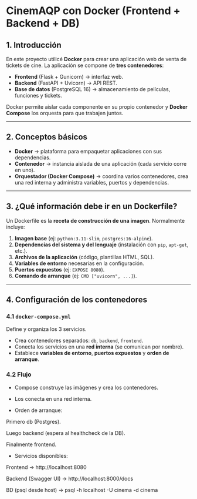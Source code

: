 # CinemAQP con Docker (Frontend + Backend + DB)

## 1. Introducción
En este proyecto utilicé **Docker** para crear una aplicación web de venta de tickets de cine. 
La aplicación se compone de **tres contenedores**:
- **Frontend** (Flask + Gunicorn) → interfaz web.
- **Backend** (FastAPI + Uvicorn) → API REST.
- **Base de datos** (PostgreSQL 16) → almacenamiento de películas, funciones y tickets.

Docker permite aislar cada componente en su propio contenedor y **Docker Compose** los orquesta para que trabajen juntos.

---

## 2. Conceptos básicos

- **Docker** → plataforma para empaquetar aplicaciones con sus dependencias. 
- **Contenedor** → instancia aislada de una aplicación (cada servicio corre en uno). 
- **Orquestador (Docker Compose)** → coordina varios contenedores, crea una red interna y administra variables, puertos y dependencias.

---

## 3. ¿Qué información debe ir en un Dockerfile?

Un Dockerfile es la **receta de construcción de una imagen**. 
Normalmente incluye:

1. **Imagen base** (ej: `python:3.11-slim`, `postgres:16-alpine`).
2. **Dependencias del sistema y del lenguaje** (instalación con `pip`, `apt-get`, etc.).
3. **Archivos de la aplicación** (código, plantillas HTML, SQL).
4. **Variables de entorno** necesarias en la configuración.
5. **Puertos expuestos** (ej: `EXPOSE 8080`).
6. **Comando de arranque** (ej: `CMD ["uvicorn", ...]`).

---

## 4. Configuración de los contenedores

### 4.1 `docker-compose.yml`
Define y organiza los 3 servicios. 
- Crea contenedores separados: `db`, `backend`, `frontend`.
- Conecta los servicios en una **red interna** (se comunican por nombre).
- Establece **variables de entorno**, **puertos expuestos** y **orden de arranque**.

### 4.2 Flujo

- Compose construye las imágenes y crea los contenedores.

- Los conecta en una red interna.

- Orden de arranque:

 Primero db (Postgres).

 Luego backend (espera al healthcheck de la DB).

 Finalmente frontend.

- Servicios disponibles:

Frontend → http://localhost:8080

Backend (Swagger UI) → http://localhost:8000/docs

BD (psql desde host) → psql -h localhost -U cinema -d cinema

